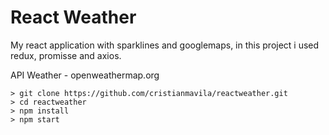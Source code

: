 # React Weather

My react application with sparklines and googlemaps, in this project i used redux, promisse and axios.

API Weather - openweathermap.org

```
> git clone https://github.com/cristianmavila/reactweather.git
> cd reactweather
> npm install
> npm start
```
